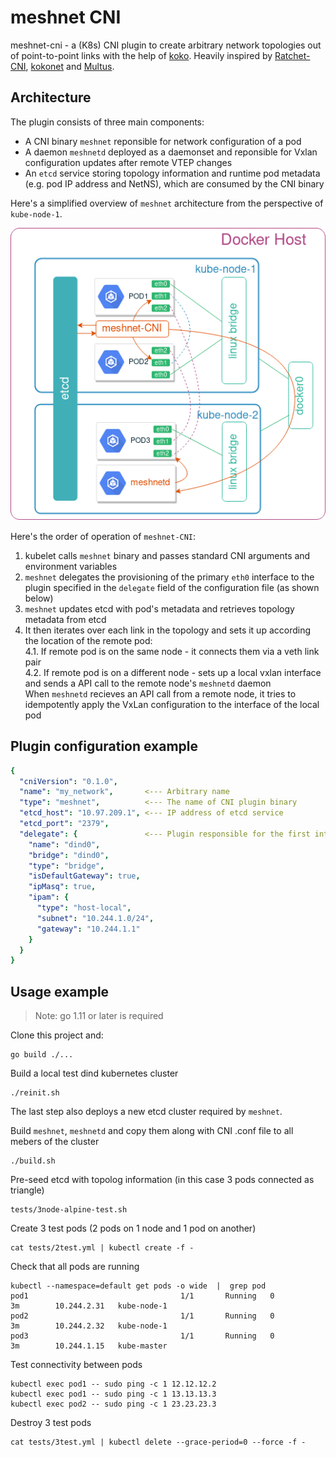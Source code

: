 # meshnet CNI

meshnet-cni - a (K8s) CNI plugin to create arbitrary network topologies out of point-to-point links with the help of [koko](https://github.com/redhat-nfvpe/koko). Heavily inspired by [Ratchet-CNI](https://github.com/dougbtv/ratchet-cni), [kokonet](https://github.com/s1061123/kokonet) and [Multus](https://github.com/intel/multus-cni).

## Architecture
The plugin consists of three main components:

* A CNI binary `meshnet` reponsible for network configuration of a pod
* A daemon `meshnetd` deployed as a daemonset and reponsible for Vxlan configuration updates after remote VTEP changes
* An `etcd` service storing topology information and runtime pod metadata (e.g. pod IP address and NetNS), which are consumed by the CNI binary

Here's a simplified overview of `meshnet` architecture from the perspective of `kube-node-1`.

![architecture](arch.png)

Here's the order of operation of `meshnet-CNI`:

1. kubelet calls `meshnet` binary and passes standard CNI arguments and environment variables
2. `meshnet` delegates the provisioning of the primary `eth0` interface to the plugin specified in the `delegate` field of the configuration file (as shown below)
3. `meshnet` updates etcd with pod's metadata and retrieves topology metadata from etcd
4. It then iterates over each link in the topology and sets it up according the location of the remote pod:  
    4.1. If remote pod is on the same node - it connects them via a veth link pair  
    4.2. If remote pod is on a different node - sets up a local vxlan interface and sends a API call to the remote node's `meshnetd` daemon   
    When `meshnetd` recieves an API call from a remote node, it tries to idempotently apply the VxLan configuration to the interface of the local pod



## Plugin configuration example

```yaml
{
  "cniVersion": "0.1.0",
  "name": "my_network",       <--- Arbitrary name
  "type": "meshnet",          <--- The name of CNI plugin binary
  "etcd_host": "10.97.209.1", <--- IP address of etcd service 
  "etcd_port": "2379",
  "delegate": {               <--- Plugin responsible for the first interface (eth0)
    "name": "dind0",
    "bridge": "dind0",
    "type": "bridge",
    "isDefaultGateway": true,
    "ipMasq": true,
    "ipam": {
      "type": "host-local",
      "subnet": "10.244.1.0/24",
      "gateway": "10.244.1.1"
    }
  }
}
```

## Usage example

> Note: go 1.11 or later is required

Clone this project and:

```
go build ./...
```

Build a local test dind kubernetes cluster

```
./reinit.sh
```

The last step also deploys a new etcd cluster required by `meshnet`.

Build `meshnet`, `meshnetd` and copy them along with CNI .conf file to all mebers of the cluster

```
./build.sh
```

Pre-seed etcd with topolog information (in this case 3 pods connected as triangle)

```
tests/3node-alpine-test.sh
```

Create 3 test pods (2 pods on 1 node and 1 pod on another)

```
cat tests/2test.yml | kubectl create -f -
```

Check that all pods are running

```
kubectl --namespace=default get pods -o wide  |  grep pod
pod1                                  1/1       Running   0          3m        10.244.2.31   kube-node-1
pod2                                  1/1       Running   0          3m        10.244.2.32   kube-node-1
pod3                                  1/1       Running   0          3m        10.244.1.15   kube-master
```

Test connectivity between pods

```
kubectl exec pod1 -- sudo ping -c 1 12.12.12.2
kubectl exec pod1 -- sudo ping -c 1 13.13.13.3
kubectl exec pod2 -- sudo ping -c 1 23.23.23.3
```

Destroy 3 test pods

```
cat tests/3test.yml | kubectl delete --grace-period=0 --force -f -
```